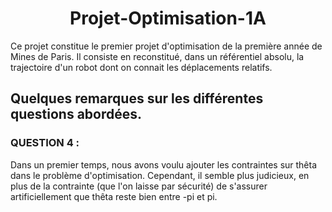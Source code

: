 # <div align = center> Projet-Optimisation-1A </div>
Ce projet constitue le premier projet d'optimisation de la première année de Mines de Paris. Il consiste en reconstitué, dans un référentiel absolu, la trajectoire d'un robot dont on connait les déplacements relatifs.

## Quelques remarques sur les différentes questions abordées.

### QUESTION 4 : 
Dans un premier temps, nous avons voulu ajouter les contraintes sur thêta dans le problème d'optimisation. Cependant, il semble plus judicieux, en plus de la contrainte (que l'on laisse par sécurité) de s'assurer artificiellement que thêta reste bien entre -pi et pi.
